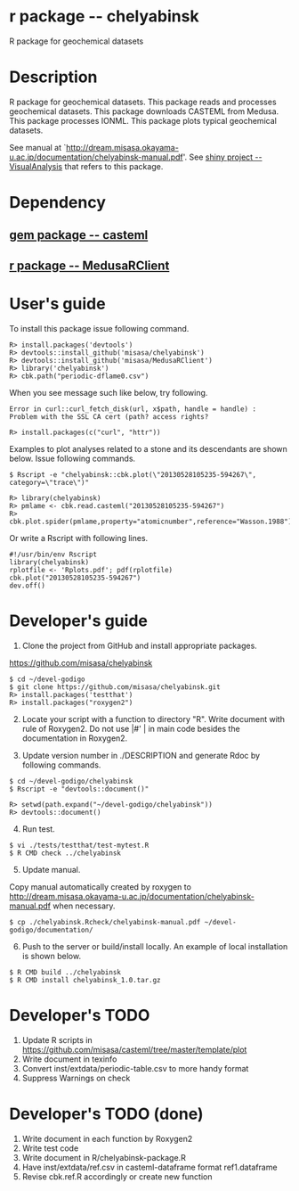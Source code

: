 # r package -- chelyabinsk

R package for geochemical datasets

# Description

R package for geochemical datasets. This package reads and processes
geochemical datasets.  This package downloads CASTEML from Medusa.
This package processes IONML.  This package plots typical geochemical
datasets.

See
manual at
`http://dream.misasa.okayama-u.ac.jp/documentation/chelyabinsk-manual.pdf'.
See [shiny project -- VisualAnalysis](https://github.com/misasa/VisualAnalysis) that refers to this package.

# Dependency

## [gem package -- casteml](https://github.com/misasa/casteml "follow instruction")
## [r package -- MedusaRClient](https://github.com/misasa/MedusaRClient "follow instruction")

# User's guide

To install this package issue following command.

    R> install.packages('devtools')
    R> devtools::install_github('misasa/chelyabinsk')
    R> devtools::install_github('misasa/MedusaRClient')
    R> library('chelyabinsk')
    R> cbk.path("periodic-dflame0.csv")

When you see message such like below, try following.

    Error in curl::curl_fetch_disk(url, x$path, handle = handle) :   Problem with the SSL CA cert (path? access rights?

    R> install.packages(c("curl", "httr"))

Examples to plot analyses related to a stone and its descendants are
shown below. Issue following commands.

    $ Rscript -e "chelyabinsk::cbk.plot(\"20130528105235-594267\", category=\"trace\")"

    R> library(chelyabinsk)
    R> pmlame <- cbk.read.casteml("20130528105235-594267")
    R> cbk.plot.spider(pmlame,property="atomicnumber",reference="Wasson.1988")

Or write a Rscript with following lines.

    #!/usr/bin/env Rscript
    library(chelyabinsk)
    rplotfile <- 'Rplots.pdf'; pdf(rplotfile)
    cbk.plot("20130528105235-594267")
    dev.off()

# Developer's guide

1. Clone the project from GitHub and install appropriate packages.

  https://github.com/misasa/chelyabinsk

```
$ cd ~/devel-godigo
$ git clone https://github.com/misasa/chelyabinsk.git
R> install.packages('testthat')
R> install.packages("roxygen2")
```

2. Locate your script with a function to directory "R".  Write
   document with rule of Roxygen2.  Do not use |#' | in main code
   besides the documentation in Roxygen2.

3. Update version number in ./DESCRIPTION and generate Rdoc by
   following commands.

```
$ cd ~/devel-godigo/chelyabinsk
$ Rscript -e "devtools::document()"
```

```
R> setwd(path.expand("~/devel-godigo/chelyabinsk"))
R> devtools::document()
```

4. Run test.

```
$ vi ./tests/testthat/test-mytest.R
$ R CMD check ../chelyabinsk
```

5. Update manual.

Copy manual automatically created by roxygen to
http://dream.misasa.okayama-u.ac.jp/documentation/chelyabinsk-manual.pdf
when necessary.

```
$ cp ./chelyabinsk.Rcheck/chelyabinsk-manual.pdf ~/devel-godigo/documentation/
```


6. Push to the server or build/install locally.  An example of local
   installation is shown below.

```
$ R CMD build ../chelyabinsk
$ R CMD install chelyabinsk_1.0.tar.gz
```

# Developer's TODO

1. Update R scripts in https://github.com/misasa/casteml/tree/master/template/plot
2. Write document in texinfo
3. Convert inst/extdata/periodic-table.csv to more handy format
4. Suppress Warnings on check

# Developer's TODO (done)

1. Write document in each function by Roxygen2
2. Write test code
3. Write document in R/chelyabinsk-package.R
4. Have inst/extdata/ref.csv in casteml-dataframe format ref1.dataframe
5. Revise cbk.ref.R accordingly or create new function
